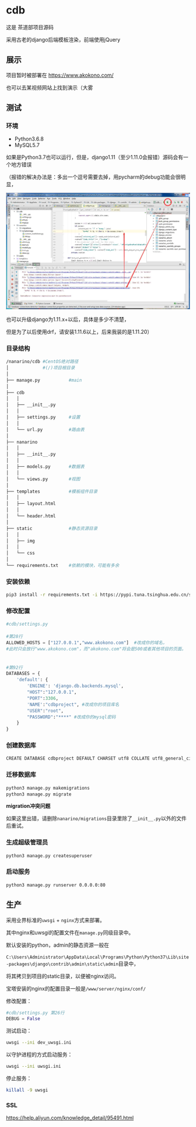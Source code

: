 # cdb

这是 茶道部项目源码

采用古老的django后端模板渲染，前端使用jQuery



## 展示

项目暂时被部署在 https://www.akokono.com/

也可以去某视频网站上找到演示（大雾



## 测试

### 环境

- Python3.6.8
- MySQL5.7

如果是Python3.7也可以运行，但是，django1.11（至少1.11.0会报错）源码会有一个地方错误

（报错的解决办法是：多出一个逗号需要去掉，用pycharm的debug功能会很明显，

![报错](https://raw.githubusercontent.com/nanarino/cdb/master/static/picture/img/%E6%8A%A5%E9%94%99.jpg)

也可以升级django为1.11.x+以后，具体是多少不清楚，

但是为了以后使用drf，请安装1.11.6以上，后来我装的是1.11.20）



### 目录结构

```bash
/nanarino/cdb #CentOS绝对路径
│             #(/)项目根目录
│
├── manage.py           #main
│
├── cdb
│   │
│   ├── __init__.py
│   │
│   ├── settings.py     #设置
│   │
│   └── url.py          #路由表
│
├── nanarino
│   │
│   ├── __init__.py
│   │
│   ├── models.py       #数据表
│   │
│   └── views.py        #视图
│
├── templates           #模板组件目录
│   │
│   ├── layout.html
│   │
│   └── header.html
│
├── static              #静态资源目录
│   │
│   ├── img
│   │
│   └── css
│
└── requirements.txt    #依赖的模块，可能有多余
```



### 安装依赖

```bash
pip3 install -r requirements.txt -i https://pypi.tuna.tsinghua.edu.cn/simple
```



### 修改配置

```python
#cdb/settings.py 

#第28行
ALLOWED_HOSTS = ["127.0.0.1","www.akokono.com"]  #改成你的域名，
#此时只会放行"www.akokono.com"，而"akokono.com"将会是500或者其他项目的页面。


#第92行
DATABASES = {
    'default': {
        'ENGINE': 'django.db.backends.mysql',
        "HOST":"127.0.0.1",
        "PORT":3306,
        'NAME':"cdbproject", #改成你的项目库名
        "USER":"root",
        "PASSWORD":"****" #改成你的mysql密码
    }
}

```



### 创建数据库

```bash
CREATE DATABASE cdbproject DEFAULT CHARSET utf8 COLLATE utf8_general_ci;
```



### 迁移数据库

```bash
python3 manage.py makemigrations   
python3 manage.py migrate   
```

**migration冲突问题**

如果这里出错，请删除`nanarino/migrations`目录里除了`__init__.py`以外的文件后重试。



### 生成超级管理员

```bash
python3 manage.py createsuperuser
```



### 启动服务

```bash
python3 manage.py runserver 0.0.0.0:80
```



## 生产

采用业界标准的`uwsgi` + `nginx`方式来部署。

其中nginx和uwsgi的配置文件在`manage.py`同级目录中。

默认安装的python，admin的静态资源一般在

`C:\Users\Administrator\AppData\Local\Programs\Python\Python37\Lib\site-packages\django\contrib\admin\static\admin`目录中，

将其拷贝到项目的static目录，以便被nginx访问。

宝塔安装的nginx的配置目录一般是`/www/server/nginx/conf/`

修改配置：

```python
#cdb/settings.py 第26行
DEBUG = False
```

测试启动：

```bash
uwsgi --ini dev_uwsgi.ini 
```

以守护进程的方式启动服务：

```bash
uwsgi --ini uwsgi.ini 
```

停止服务：

```bash
killall -9 uwsgi
```



### SSL

https://help.aliyun.com/knowledge_detail/95491.html